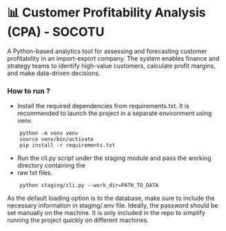 # 📊 Customer Profitability Analysis (CPA) - SOCOTU
A Python-based analytics tool for assessing and forecasting customer profitability in
an import-export company. The system enables finance and strategy teams to identify
high-value customers, calculate profit margins, and make data-driven decisions.

### How to run ?
* Install the required dependencies from requirements.txt. It is recommended to launch
  the project in a separate environment using venv.

```
    python -m venv venv
    source venv/bin/activate
    pip install -r requirements.txt
```

* Run the cli.py script under the staging module and pass the working directory containing the
* raw txt files.

```
    python staging/cli.py --work_dir=PATH_TO_DATA
```

As the default loading option is to the database, make sure to include the necessary
information in staging/.env file. Ideally, the password should be set manually on the machine.
It is only included in the repo to simplify running the project quickly on different
machines.